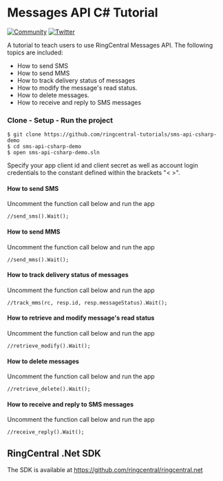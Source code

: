 # Messages API C# Tutorial

[![Community][community-img]][community-url]
[![Twitter][twitter-img]][twitter-url]

 [community-img]: https://img.shields.io/badge/dynamic/json.svg?label=community&colorB=&suffix=%20users&query=$.approximate_people_count&uri=http%3A%2F%2Fapi.getsatisfaction.com%2Fcompanies%2F102909.json
 [community-url]: https://devcommunity.ringcentral.com/ringcentraldev
 [twitter-img]: https://img.shields.io/twitter/follow/ringcentraldevs.svg?style=social&label=follow
 [twitter-url]: https://twitter.com/RingCentralDevs

A tutorial to teach users to use RingCentral Messages API. The following topics are included:

- How to send SMS
- How to send MMS
- How to track delivery status of messages
- How to modify the message's read status.
- How to delete messages.
- How to receive and reply to SMS messages

### Clone - Setup - Run the project
```
$ git clone https://github.com/ringcentral-tutorials/sms-api-csharp-demo
$ cd sms-api-csharp-demo
$ open sms-api-csharp-demo.sln
```
Specify your app client id and client secret as well as account login credentials to the constant defined within the brackets "< >".

#### How to send SMS
Uncomment the function call below and run the app
```
//send_sms().Wait();
```
#### How to send MMS
Uncomment the function call below and run the app
```
//send_mms().Wait();
```
#### How to track delivery status of messages
Uncomment the function call below and run the app
```
//track_mms(rc, resp.id, resp.messageStatus).Wait();
```
#### How to retrieve and modify message's read status
Uncomment the function call below and run the app
```
//retrieve_modify().Wait();
```
#### How to delete messages
Uncomment the function call below and run the app
```
//retrieve_delete().Wait();
```

#### How to receive and reply to SMS messages
Uncomment the function call below and run the app
```
//receive_reply().Wait();
```

## RingCentral .Net SDK
The SDK is available at https://github.com/ringcentral/ringcentral.net

